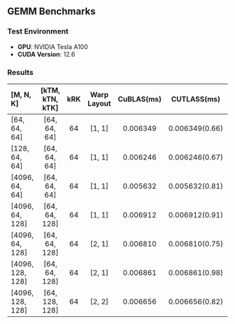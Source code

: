 ## GEMM Benchmarks 

### Test Environment
- **GPU**: NVIDIA Tesla A100
- **CUDA Version**: 12.6

### Results

| [M, N, K] | [kTM, kTN, kTK] | kRK | Warp Layout | CuBLAS(ms) | CUTLASS(ms) | Tilefusion(ms) |
|:---|:---:|:---:|:---:|:---:|:---:|:---:|
|[64, 64, 64]	| [64, 64, 64]	| 64	| [1, 1]	|0.006349	|0.006349(0.66)	|0.005366 (0.85)|
|[128, 64, 64]	| [64, 64, 64]	| 64	| [1, 1]	|0.006246	|0.006246(0.67)	|0.005407 (0.87)|
|[4096, 64, 64]	| [64, 64, 64]	| 64	| [1, 1]	|0.005632	|0.005632(0.81)	|0.005673 (1.01)|
|[4096, 64, 128]| [64, 64, 128]	| 64	| [1, 1]	|0.006912	|0.006912(0.91)	|0.008397 (1.21)|
|[4096, 64, 128]| [64, 64, 128]	| 64	| [2, 1]	|0.006810	|0.006810(0.75)	|0.005837 (0.86)|
|[4096, 128, 128]| [64, 64, 128]| 64	| [2, 1]	|0.006861	|0.006861(0.98)	|0.007762 (1.13)|
|[4096, 128, 128]| [64, 128, 128]| 64	| [2, 2]	|0.006656	|0.006656(0.82)	|0.008131 (1.22)|
